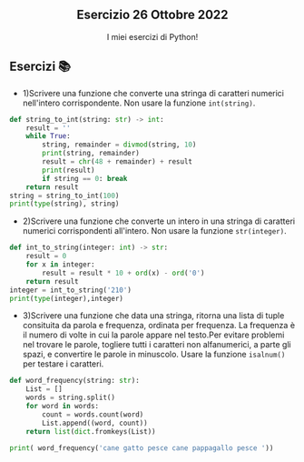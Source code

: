 <p align="center">
  <h2 align="center">Esercizio 26 Ottobre 2022</h2>
  <p align="center">I miei esercizi di Python!</p>
</p>

## Esercizi 📚

- 1)Scrivere una funzione che converte una stringa di caratteri numerici nell'intero corrispondente. Non usare la funzione `int(string)`.
```python
def string_to_int(string: str) -> int:
    result = ''
    while True:
        string, remainder = divmod(string, 10)
        print(string, remainder)
        result = chr(48 + remainder) + result
        print(result)
        if string == 0: break
    return result
string = string_to_int(100)
print(type(string), string)
```

- 2)Scrivere una funzione che converte un intero in una stringa di caratteri numerici corrispondenti all'intero. Non usare la funzione `str(integer)`.
```python
def int_to_string(integer: int) -> str:
    result = 0
    for x in integer:
        result = result * 10 + ord(x) - ord('0')
    return result
integer = int_to_string('210')
print(type(integer),integer)
```

- 3)Scrivere una funzione che data una stringa, ritorna una lista di tuple consituita da parola e frequenza, ordinata per frequenza. La frequenza è il numero di volte in cui la parole appare nel testo.Per evitare problemi nel trovare le parole, togliere tutti i caratteri non alfanumerici, a parte gli spazi, e convertire le parole in minuscolo. Usare la funzione `isalnum()` per testare i caratteri.
```python
def word_frequency(string: str):
    List = []
    words = string.split()
    for word in words:
        count = words.count(word)
        List.append((word, count))
    return list(dict.fromkeys(List))

print( word_frequency('cane gatto pesce cane pappagallo pesce '))
```